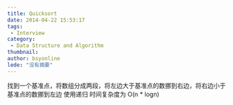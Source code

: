 ```yaml
---
title: Quicksort
date: 2014-04-22 15:53:17
tags:
 - Interview
category: 
 - Data Structure and Algorithm
thumbnail: 
author: bsyonline
lede: "没有摘要"
---
```


找到一个基准点，将数组分成两段，将左边大于基准点的数挪到右边，将右边小于基准点的数挪到左边
使用递归
时间复杂度为 O(n * logn)